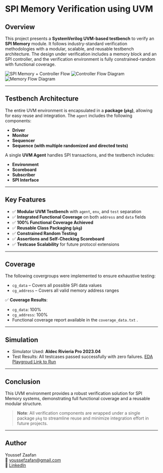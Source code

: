 # SPI Memory Verification using UVM

## Overview

This project presents a **SystemVerilog UVM-based testbench** to verify an **SPI Memory** module. It follows industry-standard verification methodologies with a modular, scalable, and reusable testbench architecture. The design under verification includes a memory block and an SPI controller, and the verification environment is fully constrained-random with functional coverage.

![SPI Memory + Controller Flow](Verification-of-SPI-Memory/Screenshot%20(3).png)
![Controller Flow Diagram](Verification-of-SPI-Memory/Screenshot%20(4).png)
![Memory Flow Diagram](Verification-of-SPI-Memory/Screenshot%20(6).png)

---

## Testbench Architecture

The entire UVM environment is encapsulated in a **package (`pkg`)**, allowing for easy reuse and integration. 
The `agent` includes the following components:
- **Driver**
- **Monitor**
- **Sequencer**
- **Sequence (with multiple randomized and directed tests)**

A single **UVM Agent** handles SPI transactions, and the testbench includes:

- **Environment**
- **Scoreboard**
- **Subscriber**
- **SPI Interface**

---

## Key Features

- ✅ **Modular UVM Testbench** with `agent`, `env`, and `test` separation
- ✅ **Integrated Functional Coverage** on both `address` and `data` fields
- ✅ **100% Functional Coverage Achieved**
- ✅ **Reusable Class Packaging (`pkg`)**
- ✅ **Constrained Random Testing**
- ✅ **Assertions and Self-Checking Scoreboard**
- ✅ **Testcase Scalability** for future protocol extensions

---


## Coverage

The following covergroups were implemented to ensure exhaustive testing:

- `cg_data` – Covers all possible SPI data values
- `cg_address` – Covers all valid memory address ranges

✅ **Coverage Results**:  
- `cg_data`: 100%  
- `cg_address`: 100%
- Functional coverage report available in the `coverage_data.txt` .

---

## Simulation

- Simulator Used: **Aldec Rivieria Pro 2023.04**
- Test Results: All testcases passed successfully with zero failures.
  [EDA Playgroud Link to Run](https://www.edaplayground.com/x/Y6QY)

---

## Conclusion

This UVM environment provides a robust verification solution for SPI Memory systems, demonstrating full functional coverage and a reusable modular structure.

> **Note**: All verification components are wrapped under a single package `pkg` to streamline reuse and minimize integration effort in future projects.

---

## Author

Youssef Zaafan  
📧 youssefzafan@gmail.com  
🔗 [LinkedIn](https://www.linkedin.com/in/youssef-zaafan-211482169)

